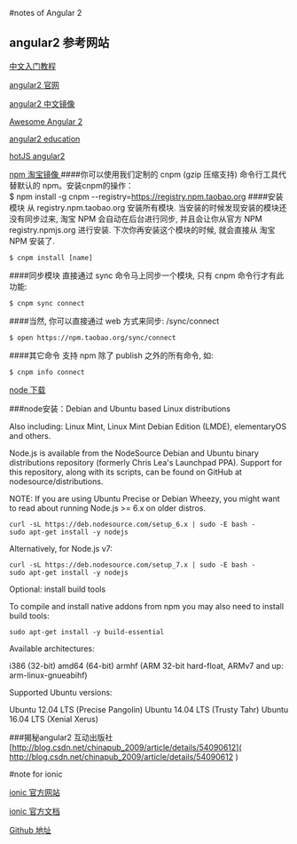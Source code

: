 #notes of Angular 2
## angular2 参考网站
[中文入门教程]( http://www.angularjs.cn/A2uA )

[angular2 官网]( https://angular.io/docs/ts/latest/ )  

[angular2 中文镜像]( https://angular.cn/ )

[Awesome Angular 2]( https://github.com/AngularClass/awesome-angular2 )

[angular2 education]( https://github.com/timjacobi/angular2-education )

[hotJS angular2 ]( https://www.hotjs.net/skills/angular2/resources )

[npm 淘宝镜像 ]( https://npm.taobao.org/ )
####你可以使用我们定制的 cnpm (gzip 压缩支持) 命令行工具代替默认的 npm。安装cnpm的操作：  
    $ npm install -g cnpm --registry=https://registry.npm.taobao.org
####安装模块
从 registry.npm.taobao.org 安装所有模块. 当安装的时候发现安装的模块还没有同步过来, 淘宝 NPM 会自动在后台进行同步, 并且会让你从官方 NPM registry.npmjs.org 进行安装. 下次你再安装这个模块的时候, 就会直接从 淘宝 NPM 安装了.  
    
    $ cnpm install [name]

####同步模块
直接通过 sync 命令马上同步一个模块, 只有 cnpm 命令行才有此功能:
    
    $ cnpm sync connect
####当然, 你可以直接通过 web 方式来同步: /sync/connect
    
    $ open https://npm.taobao.org/sync/connect
####其它命令
支持 npm 除了 publish 之外的所有命令, 如:
    
    $ cnpm info connect

[node 下载 ]( https://nodejs.org/en/download/ )

###node安装：Debian and Ubuntu based Linux distributions

Also including: Linux Mint, Linux Mint Debian Edition (LMDE), elementaryOS and others.

Node.js is available from the NodeSource Debian and Ubuntu binary distributions repository (formerly Chris Lea's Launchpad PPA). Support for this repository, along with its scripts, can be found on GitHub at nodesource/distributions.

NOTE: If you are using Ubuntu Precise or Debian Wheezy, you might want to read about running Node.js >= 6.x on older distros.

    curl -sL https://deb.nodesource.com/setup_6.x | sudo -E bash -
    sudo apt-get install -y nodejs

Alternatively, for Node.js v7:

    curl -sL https://deb.nodesource.com/setup_7.x | sudo -E bash -
    sudo apt-get install -y nodejs

Optional: install build tools

To compile and install native addons from npm you may also need to install build tools:

    sudo apt-get install -y build-essential

Available architectures:

i386 (32-bit)
amd64 (64-bit)
armhf (ARM 32-bit hard-float, ARMv7 and up: arm-linux-gnueabihf)

Supported Ubuntu versions:

Ubuntu 12.04 LTS (Precise Pangolin)
Ubuntu 14.04 LTS (Trusty Tahr)
Ubuntu 16.04 LTS (Xenial Xerus)

###揭秘angular2 互动出版社  
[http://blog.csdn.net/chinapub_2009/article/details/54090612]( http://blog.csdn.net/chinapub_2009/article/details/54090612 )


#note for ionic 

[ionic 官方网站]( http://ionicframework.com/ )

[ionic 官方文档](http://ionicframework.com/docs/ )

[Github 地址]( https://github.com/driftyco/ionic )